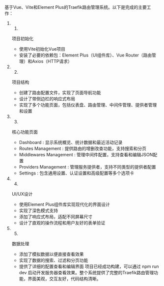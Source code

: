 基于Vue、Vite和Element Plus的Traefik路由管理系统。以下是完成的主要工作：

1. 1.
   项目初始化
   
   - 使用Vite初始化Vue项目
   - 安装了必要的依赖包：Element Plus（UI组件库）、Vue Router（路由管理）和Axios（HTTP请求）
2. 2.
   项目结构
   
   - 创建了路由配置文件，实现了页面导航功能
   - 设计了带侧边栏的响应式布局
   - 实现了多个功能页面，包括仪表盘、路由管理、中间件管理、提供者管理和设置
3. 3.
   核心功能页面
   
   - Dashboard : 显示系统概览、统计数据和最近活动记录
   - Routes Management : 提供路由的增删改查功能，支持搜索和分页
   - Middlewares Management : 管理中间件配置，支持查看和编辑JSON配置
   - Providers Management : 管理服务提供者，支持不同类型的提供者配置
   - Settings : 包含通用设置、认证设置和高级配置等多个选项卡
4. 4.
   UI/UX设计
   
   - 使用Element Plus组件库实现现代化的界面设计
   - 实现了深色模式支持
   - 添加了响应式布局，适配不同屏幕尺寸
   - 设计了直观的操作流程和用户友好的表单验证
5. 5.
   数据处理
   
   - 添加了模拟数据以便直接查看效果
   - 实现了数据的搜索、过滤和分页功能
   - 提供了详细的配置查看和编辑界面
项目已经成功构建，可以通过 npm run dev 启动开发服务器查看效果。整个系统提供了完整的Traefik路由管理功能，界面美观，交互友好，代码结构清晰。